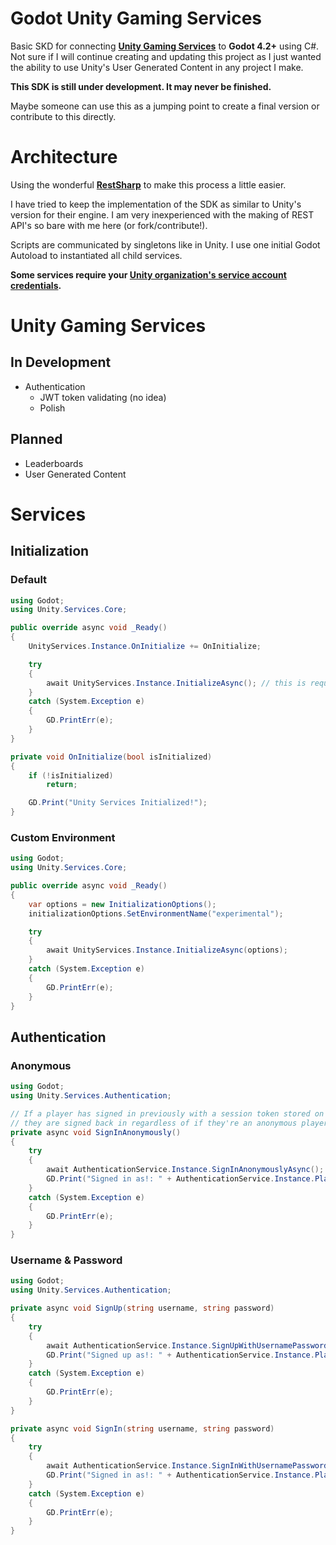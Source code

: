 # Godot Unity Gaming Services

Basic SKD for connecting **[Unity Gaming Services](https://unity.com/solutions/gaming-services)** to **Godot 4.2+** using C#. Not sure if I will continue creating and updating this project as I just wanted the ability to use Unity's User Generated Content in any project I make.

**This SDK is still under development. It may never be finished.**

Maybe someone can use this as a jumping point to create a final version or contribute to this directly.

# Architecture

Using the wonderful **[RestSharp](https://github.com/RestSharp/RestSharp)** to make this process a little easier.

I have tried to keep the implementation of the SDK as similar to Unity's version for their engine. I am very inexperienced with the making of REST API's so bare with me here (or fork/contribute!).

Scripts are communicated by singletons like in Unity. I use one initial Godot Autoload to instantiated all child services.

**Some services require your [Unity organization's service account credentials](https://services.docs.unity.com/docs/service-account-auth).**

# Unity Gaming Services

## In Development

-   Authentication
    -   JWT token validating (no idea)
    -   Polish

## Planned

-   Leaderboards
-   User Generated Content

# Services

## Initialization

### Default

```csharp
using Godot;
using Unity.Services.Core;

public override async void _Ready()
{
	UnityServices.Instance.OnInitialize += OnInitialize;

	try
	{
		await UnityServices.Instance.InitializeAsync(); // this is required to do anything with UGS
	}
	catch (System.Exception e)
	{
		GD.PrintErr(e);
	}
}

private void OnInitialize(bool isInitialized)
{
	if (!isInitialized)
		return;

	GD.Print("Unity Services Initialized!");
}
```

### Custom Environment

```csharp
using Godot;
using Unity.Services.Core;

public override async void _Ready()
{
	var options = new InitializationOptions();
	initializationOptions.SetEnvironmentName("experimental");

	try
	{
		await UnityServices.Instance.InitializeAsync(options);
	}
	catch (System.Exception e)
	{
		GD.PrintErr(e);
	}
}
```

## Authentication

### Anonymous

```csharp
using Godot;
using Unity.Services.Authentication;

// If a player has signed in previously with a session token stored on the device,
// they are signed back in regardless of if they're an anonymous player or not.
private async void SignInAnonymously()
{
	try
	{
		await AuthenticationService.Instance.SignInAnonymouslyAsync();
		GD.Print("Signed in as!: " + AuthenticationService.Instance.PlayerId);
	}
	catch (System.Exception e)
	{
		GD.PrintErr(e);
	}
}
```

### Username & Password

```csharp
using Godot;
using Unity.Services.Authentication;

private async void SignUp(string username, string password)
{
	try
	{
		await AuthenticationService.Instance.SignUpWithUsernamePasswordAsync(username, password);
		GD.Print("Signed up as!: " + AuthenticationService.Instance.PlayerId);
	}
	catch (System.Exception e)
	{
		GD.PrintErr(e);
	}
}

private async void SignIn(string username, string password)
{
	try
	{
		await AuthenticationService.Instance.SignInWithUsernamePasswordAsync(username, password);
		GD.Print("Signed in as!: " + AuthenticationService.Instance.PlayerId);
	}
	catch (System.Exception e)
	{
		GD.PrintErr(e);
	}
}
```

